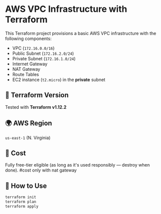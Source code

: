 # AWS VPC Infrastructure with Terraform

This Terraform project provisions a basic AWS VPC infrastructure with the following components:

- VPC (`172.16.0.0/16`)
- Public Subnet (`172.16.2.0/24`)
- Private Subnet (`172.16.1.0/24`)
- Internet Gateway
- NAT Gateway
- Route Tables
- EC2 instance (`t2.micro`) in the **private** subnet

## 📌 Terraform Version
Tested with **Terraform v1.12.2**

## 🌍 AWS Region
`us-east-1` (N. Virginia)

## 💸 Cost
Fully free-tier eligible (as long as it's used responsibly — destroy when done). #cost only with nat gateway

## 🚀 How to Use
```bash
terraform init
terraform plan
terraform apply

